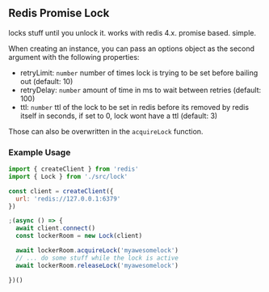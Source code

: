 ## Redis Promise Lock

locks stuff until you unlock it.
works with redis 4.x.
promise based.
simple.

When creating an instance, you can pass an options object as the second argument with the following properties:
- retryLimit: `number`   number of times lock is trying to be set before bailing out (default: 10)
- retryDelay: `number`   amount of time in ms to wait between retries (default: 100)
- ttl: `number`          ttl of the lock to be set in redis before its removed by redis itself in seconds, if set to 0, lock wont have a ttl (default: 3)

Those can also be overwritten in the `acquireLock` function.

### Example Usage

```javascript
import { createClient } from 'redis'
import { Lock } from './src/lock'

const client = createClient({
  url: 'redis://127.0.0.1:6379'
})

;(async () => {
  await client.connect()
  const lockerRoom = new Lock(client)

  await lockerRoom.acquireLock('myawesomelock')
  // ... do some stuff while the lock is active
  await lockerRoom.releaseLock('myawesomelock')

})()
```